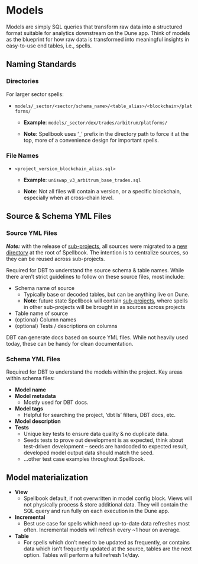 # Models

Models are simply SQL queries that transform raw data into a structured format suitable for analytics downstream on the Dune app. Think of models as the blueprint for how raw data is transformed into meaningful insights in easy-to-use end tables, i.e., spells.

## Naming Standards

### Directories

For larger sector spells:

- `models/_sector/<sector/schema_name>/<table_alias>/<blockchain>/platforms/`
  - **Example**: `models/_sector/dex/trades/arbitrum/platforms/`

  - **Note**: Spellbook uses ‘_’ prefix in the directory path to force it at the top, more of a convenience design for important spells.

### File Names

- `<project_version_blockchain_alias.sql>`
  - **Example**: `uniswap_v3_arbitrum_base_trades.sql`

  - **Note**: Not all files will contain a version, or a specific blockchain, especially when at cross-chain level.

## Source & Schema YML Files

### Source YML Files

**_Note:_** with the release of [sub-projects](https://github.com/duneanalytics/spellbook/discussions/5238), all sources were migrated to a [new directory](https://github.com/duneanalytics/spellbook/tree/main/sources) at the root of Spellbook. The intention is to centralize sources, so they can be reused across sub-projects.

Required for DBT to understand the source schema & table names. While there aren’t strict guidelines to follow on these source files, most include:

- Schema name of source
  - Typically base or decoded tables, but can be anything live on Dune.
  - **Note**: future state Spellbook will contain [sub-projects](https://github.com/duneanalytics/spellbook/discussions/5238), where spells in other sub-projects will be brought in as sources across projects
- Table name of source
- (optional) Column names
- (optional) Tests / descriptions on columns

DBT can generate docs based on source YML files. While not heavily used today, these can be handy for clean documentation.

### Schema YML Files

Required for DBT to understand the models within the project. Key areas within schema files:

- **Model name**
- **Model metadata**
  - Mostly used for DBT docs.
- **Model tags**
  - Helpful for searching the project, ‘dbt ls’ filters, DBT docs, etc.
- **Model description**
- **Tests**
  - Unique key tests to ensure data quality & no duplicate data.
  - Seeds tests to prove out development is as expected, think about test-driven development – seeds are hardcoded to expected result, developed model output data should match the seed.
  - …other test case examples throughout Spellbook.
## **Model materialization**
  - **View**
    - Spellbook default, if not overwritten in model config block. Views will not physically process & store additional data. They will contain the SQL query and run fully on each execution in the Dune app.
  - **Incremental**
    - Best use case for spells which need up-to-date data refreshes most often. Incremental models will refresh every ~1 hour on average.
  - **Table**
    - For spells which don’t need to be updated as frequently, or contains data which isn’t frequently updated at the source, tables are the next option. Tables will perform a full refresh 1x/day.